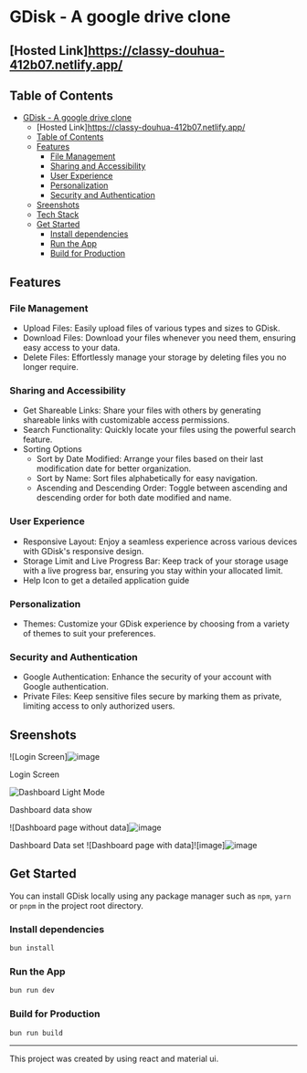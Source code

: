 # GDisk - A google drive clone

## [Hosted Link]https://classy-douhua-412b07.netlify.app/

## Table of Contents

- [GDisk - A google drive clone](#gdisk---a-google-drive-clone)
  - [Hosted Link]https://classy-douhua-412b07.netlify.app/
  - [Table of Contents](#table-of-contents)
  - [Features](#features)
    - [File Management](#file-management)
    - [Sharing and Accessibility](#sharing-and-accessibility)
    - [User Experience](#user-experience)
    - [Personalization](#personalization)
    - [Security and Authentication](#security-and-authentication)
  - [Sreenshots](#sreenshots)
  - [Tech Stack](#tech-stack)
  - [Get Started](#get-started)
    - [Install dependencies](#install-dependencies)
    - [Run the App](#run-the-app)
    - [Build for Production](#build-for-production)

## Features

### File Management

-  Upload Files: Easily upload files of various types and sizes to GDisk.
-  Download Files: Download your files whenever you need them, ensuring easy access to your data.
-  Delete Files: Effortlessly manage your storage by deleting files you no longer require.

### Sharing and Accessibility

-  Get Shareable Links: Share your files with others by generating shareable links with customizable access permissions.
-  Search Functionality: Quickly locate your files using the powerful search feature.
-  Sorting Options
   -  Sort by Date Modified: Arrange your files based on their last modification date for better organization.
   -  Sort by Name: Sort files alphabetically for easy navigation.
   -  Ascending and Descending Order: Toggle between ascending and descending order for both date modified and name.

### User Experience

-  Responsive Layout: Enjoy a seamless experience across various devices with GDisk's responsive design.
-  Storage Limit and Live Progress Bar: Keep track of your storage usage with a live progress bar, ensuring you stay within your allocated limit.
-  Help Icon to get a detailed application guide

### Personalization

-  Themes: Customize your GDisk experience by choosing from a variety of themes to suit your preferences.

### Security and Authentication

-  Google Authentication: Enhance the security of your account with Google authentication.
-  Private Files: Keep sensitive files secure by marking them as private, limiting access to only authorized users.

## Sreenshots

![Login Screen]![image](https://github.com/MDAEJA/Assigment_react_google_drive/assets/149299483/08280ae2-f2d0-4ee7-8184-1d0b968b2a74)


Login Screen

![Dashboard Light Mode](/screenshots/dashboard.png)

Dashboard data show 

![Dashboard page without data]![image](https://github.com/MDAEJA/Assigment_react_google_drive/assets/149299483/c1c19b74-a3bc-4351-b5e6-3a301b01c1a6)


Dashboard Data set
![Dashboard page with data]![image]![image](https://github.com/MDAEJA/Assigment_react_google_drive/assets/149299483/642d587c-679a-47e0-b54e-5687f3b23238)



## Get Started

You can install GDisk locally using any package manager such as `npm`, `yarn` or `pnpm` in the project root directory.

### Install dependencies

```bash
bun install
```

### Run the App

```bash
bun run dev
```

### Build for Production

```bash
bun run build
```

---

This project was created by using react and material ui.
